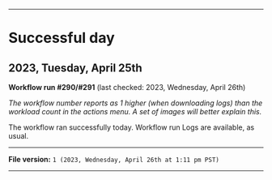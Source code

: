
***

# Successful day

## 2023, Tuesday, April 25th

**Workflow run #290/#291** (last checked: 2023, Wednesday, April 26th)

_The workflow number reports as 1 higher (when downloading logs) than the workload count in the actions menu. A set of images will better explain this._

The workflow ran successfully today. Workflow run Logs are available, as usual.

***

**File version:** `1 (2023, Wednesday, April 26th at 1:11 pm PST)`

***
